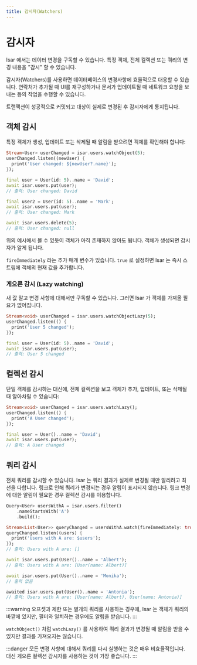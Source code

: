 ```yaml
---
title: 감시자(Watchers)
---
```


# 감시자

Isar 에서는 데이터 변경을 구독할 수 있습니다. 특정 객체, 전체 컬렉션 또는 쿼리의 변경 내용을 "감시" 할 수 있습니다.

감시자(Watchers)를 사용하면 데이터베이스의 변경사항에 효율적으로 대응할 수 있습니다. 연락처가 추가될 때 UI를 재구성하거나 문서가 업데이트될 때 네트워크 요청을 보내는 등의 작업을 수행할 수 있습니다.

트랜잭션이 성공적으로 커밋되고 대상이 실제로 변경된 후 감시자에게 통지됩니다.

## 객체 감시

특정 객체가 생성, 업데이트 또는 삭제될 때 알림을 받으려면 객체를 확인해야 합니다:

```dart
Stream<User> userChanged = isar.users.watchObject(5);
userChanged.listen((newUser) {
  print('User changed: ${newUser?.name}');
});

final user = User(id: 5)..name = 'David';
await isar.users.put(user);
// 출력: User changed: David

final user2 = User(id: 5)..name = 'Mark';
await isar.users.put(user);
// 출력: User changed: Mark

await isar.users.delete(5);
// 출력: User changed: null
```

위의 예시에서 볼 수 있듯이 객체가 아직 존재하지 않아도 됩니다. 객체가 생성되면 감시자가 알게 됩니다.

`fireImmediately` 라는 추가 매개 변수가 있습니다. `true` 로 설정하면 Isar 는 즉시 스트림에 객체의 현재 값을 추가합니다.

### 게으른 감시 (Lazy watching)

새 값 말고 변경 사항에 대해서만 구독할 수 있습니다. 그러면 Isar 가 객체를 가져올 필요가 없어집니다.

```dart
Stream<void> userChanged = isar.users.watchObjectLazy(5);
userChanged.listen(() {
  print('User 5 changed');
});

final user = User(id: 5)..name = 'David';
await isar.users.put(user);
// 출력: User 5 changed
```

## 컬렉션 감시

단일 객체를 감시하는 대신에, 전체 컬렉션을 보고 객체가 추가, 업데이트, 또는 삭제될 때 알아차릴 수 있습니다:

```dart
Stream<void> userChanged = isar.users.watchLazy();
userChanged.listen(() {
  print('A User changed');
});

final user = User()..name = 'David';
await isar.users.put(user);
// 출력: A User changed
```

## 쿼리 감시

전체 쿼리를 감시할 수 있습니다. Isar 는 쿼리 결과가 실제로 변경될 때만 알리려고 최선을 다합니다. 링크로 인해 쿼리가 변경되는 경우 알림이 표시되지 않습니다. 링크 변경에 대한 알림이 필요한 경우 컬렉션 감시를 이용합니다.

```dart
Query<User> usersWithA = isar.users.filter()
    .nameStartsWith('A')
    .build();

Stream<List<User>> queryChanged = usersWithA.watch(fireImmediately: true);
queryChanged.listen((users) {
  print('Users with A are: $users');
});
// 출력: Users with A are: []

await isar.users.put(User()..name = 'Albert');
// 출력: Users with A are: [User(name: Albert)]

await isar.users.put(User()..name = 'Monika');
// 출력 없음

awaited isar.users.put(User()..name = 'Antonia');
// 출력: Users with A are: [User(name: Albert), User(name: Antonia)]
```

:::warning
오프셋과 제한 또는 별개의 쿼리를 사용하는 경우에, Isar 는 객체가 쿼리의 바깥에 있지만, 필터와 일치하는 경우에도 알림을 받습니다.
:::

`watchObject()` 처럼 `watchLazy()` 를 사용하여 쿼리 결과가 변경될 때 알림을 받을 수 있지만 결과를 가져오지는 않습니다.

:::danger
모든 변경 사항에 대해서 쿼리를 다시 실행하는 것은 매우 비효율적입니다. 대신 게으른 컬렉션 감시자를 사용하는 것이 가장 좋습니다.
:::
